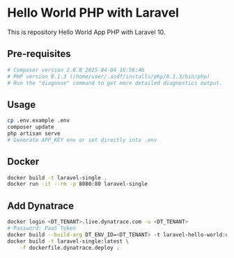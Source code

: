 # Hello World PHP with Laravel

This is repository Hello World App PHP with Laravel 10.

## Pre-requisites

```sh
# Composer version 2.8.8 2025-04-04 16:56:46
# PHP version 8.1.3 (/home/user/.asdf/installs/php/8.1.3/bin/php)
# Run the "diagnose" command to get more detailed diagnostics output.
```

## Usage

```sh
cp .env.example .env
composer update
php artisan serve
# Generate APP_KEY env or set directly into .env
```

## Docker

```sh
docker build -t laravel-single .
docker run -it --rm -p 8080:80 laravel-single
```

## Add Dynatrace

```sh
docker login <DT_TENANT>.live.dynatrace.com -u <DT_TENANT>
# Password: PaaS Token
docker build --build-arg DT_ENV_ID=<DT_TENANT> -t laravel-hello-world:dynatrace-base -f dockerfile.dynatrace.base .
docker build -t laravel-single:latest \
    -f dockerfile.dynatrace.deploy .
```
